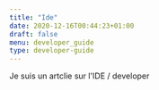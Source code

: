 ```yaml
---
title: "Ide"
date: 2020-12-16T00:44:23+01:00
draft: false
menu: developer_guide
type: developer-guide
---
```



Je suis un artclie sur l'IDE / developer
